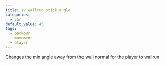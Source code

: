 ```yaml
---
title: sv_wallrun_stick_angle
categories:
  - var
default_value: 45
tags:
  - parkour
  - movement
  - player
---
```


Changes the min angle away from the wall normal for the player to wallrun.
